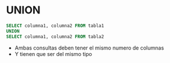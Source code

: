 # UNION

```sql
SELECT columna1, columna2 FROM tabla1
UNION
SELECT columna1, columna2 FROM tabla2
```

- Ambas consultas deben tener el mismo numero de columnas
- Y tienen que ser del mismo tipo
